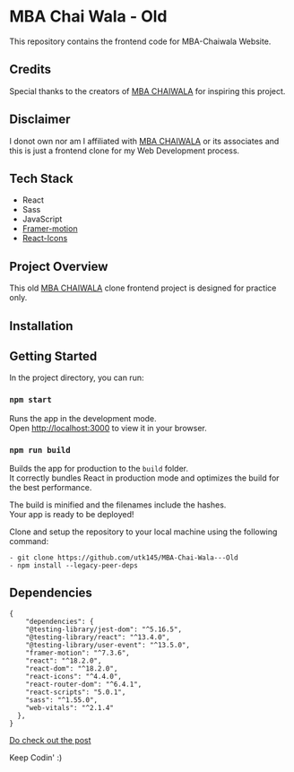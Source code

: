 
# MBA Chai Wala - Old

This repository contains the frontend code for MBA-Chaiwala Website.

## Credits
Special thanks to the creators of [MBA CHAIWALA](https://www.mbachaiwala.com/) for inspiring this project.
## Disclaimer
I donot own nor am I affiliated with [MBA CHAIWALA](https://www.mbachaiwala.com/) or its associates and this is just a frontend clone for my Web Development process. 
## Tech Stack

- React
- Sass
- JavaScript
- [Framer-motion](https://www.framer.com/motion/)
- [React-Icons](https://react-icons.github.io/react-icons/)

## Project Overview

This old  [MBA CHAIWALA](https://www.mbachaiwala.com/) clone frontend project is designed for practice only.

## Installation

## Getting Started

In the project directory, you can run:

### `npm start`

Runs the app in the development mode.\
Open [http://localhost:3000](http://localhost:3000) to view it in your browser.


### `npm run build`

Builds the app for production to the `build` folder.\
It correctly bundles React in production mode and optimizes the build for the best performance.

The build is minified and the filenames include the hashes.\
Your app is ready to be deployed!


Clone and setup the repository to your local machine using the following command:

    - git clone https://github.com/utk145/MBA-Chai-Wala---Old
    - npm install --legacy-peer-deps


## Dependencies

```
{
    "dependencies": {
    "@testing-library/jest-dom": "^5.16.5",
    "@testing-library/react": "^13.4.0",
    "@testing-library/user-event": "^13.5.0",
    "framer-motion": "^7.3.6",
    "react": "^18.2.0",
    "react-dom": "^18.2.0",
    "react-icons": "^4.4.0",
    "react-router-dom": "^6.4.1",
    "react-scripts": "5.0.1",
    "sass": "^1.55.0",
    "web-vitals": "^2.1.4"
  },
}

```




[Do check out the post](https://twitter.com/utks1455/status/1641386392230977537)



Keep Codin' :)
